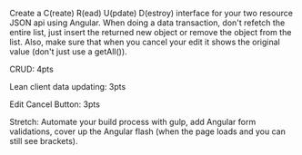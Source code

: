 Create a C(reate) R(ead) U(pdate) D(estroy) interface for your two resource JSON api using Angular. When doing a data transaction, don't refetch the entire list, just insert the returned new object or remove the object from the list. Also, make sure that when you cancel your edit it shows the original value (don't just use a getAll()). 

CRUD: 4pts

Lean client data updating: 3pts

Edit Cancel Button: 3pts

Stretch: Automate your build process with gulp, add Angular form validations,  cover up the Angular flash (when the page loads and you can still see brackets).
